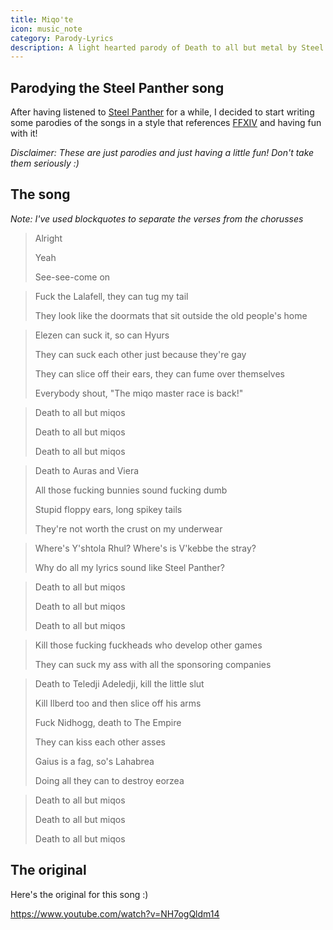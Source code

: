 ```yaml
---
title: Miqo'te
icon: music_note
category: Parody-Lyrics
description: A light hearted parody of Death to all but metal by Steel Panther based on the Miqo'te race in FFXIV
---
```


## Parodying the Steel Panther song

After having listened to [Steel Panther](https://en.wikipedia.org/wiki/Steel_Panther) for a while, I decided to start writing some parodies of the songs in a style that references [FFXIV](http://www.finalfantasyxiv.com/) and having fun with it!

*Disclaimer: These are just parodies and just having a little fun! Don't take them seriously :)*

## The song

*Note: I've used blockquotes to separate the verses from the chorusses*

> Alright
>
> Yeah
>
> See-see-come on

> Fuck the Lalafell, they can tug my tail
>
> They look like the doormats that sit outside the old people's home

> Elezen can suck it, so can Hyurs
>
> They can suck each other just because they're gay
>
> They can slice off their ears, they can fume over themselves
>
> Everybody shout, "The miqo master race is back!"

> Death to all but miqos
>
> Death to all but miqos
>
> Death to all but miqos

> Death to Auras and Viera
>
> All those fucking bunnies sound fucking dumb
>
> Stupid floppy ears, long spikey tails
>
> They're not worth the crust on my underwear

> Where's Y'shtola Rhul? Where's is V'kebbe the stray?
>
> Why do all my lyrics sound like Steel Panther?

> Death to all but miqos
>
> Death to all but miqos
>
> Death to all but miqos

> Kill those fucking fuckheads who develop other games
>
> They can suck my ass with all the sponsoring companies

> Death to Teledji Adeledji, kill the little slut
>
> Kill Ilberd too and then slice off his arms
>
> Fuck Nidhogg, death to The Empire
>
> They can kiss each other asses
>
> Gaius is a fag, so's Lahabrea
>
> Doing all they can to destroy eorzea

> Death to all but miqos
>
> Death to all but miqos
>
> Death to all but miqos

## The original

Here's the original for this song :)

https://www.youtube.com/watch?v=NH7ogQldm14
